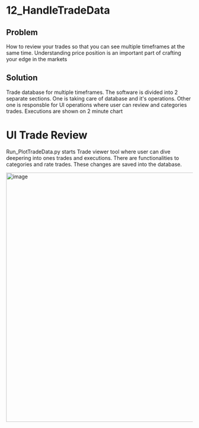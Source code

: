 # 12_HandleTradeData

## Problem

How to review your trades so that you can see multiple timeframes at the same time. Understanding price position is an important part of crafting your edge in the markets

## Solution

Trade database for multiple timeframes. The software is divided into 2 separate sections. One is taking care of database and it's operations. Other one is responsble for UI operations where user can review and categories trades.
Executions are shown on 2 minute chart


# UI Trade Review

Run_PlotTradeData.py starts Trade viewer tool where user can dive deepering into ones trades and executions. There are functionalities to categories and rate trades. These changes are saved into the database.

<img width="1259" height="671" alt="image" src="https://github.com/user-attachments/assets/a0d3bd7e-0721-43f8-bbee-677c058672c9" />
